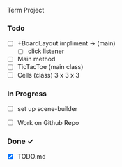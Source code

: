 
 Term Project
 

### Todo

- [ ] +BoardLayout impliment -> (main)
  - [ ] click listener   
- [ ] Main method
- [ ] TicTacToe (main class)
- [ ] Cells (class) 3 x 3 x 3 
### In Progress

- [ ] set up scene-builder 

- [ ] Work on Github Repo  

### Done ✓

- [x] TODO.md  

